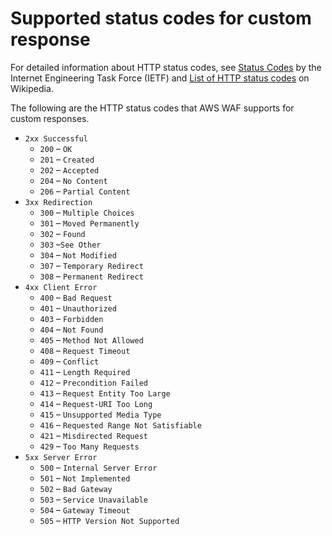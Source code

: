# Supported status codes for custom response<a name="customizing-the-response-status-codes"></a>

For detailed information about HTTP status codes, see [Status Codes](https://www.rfc-editor.org/rfc/rfc9110.html#name-status-codes) by the Internet Engineering Task Force \(IETF\) and [List of HTTP status codes](https://en.wikipedia.org/wiki/List_of_HTTP_status_codes) on Wikipedia\.

The following are the HTTP status codes that AWS WAF supports for custom responses\. 
+ `2xx Successful`
  + `200` – `OK`
  + `201` – `Created`
  + `202` – `Accepted` 
  + `204` – `No Content` 
  + `206` – `Partial Content`
+ `3xx Redirection `
  + `300` – `Multiple Choices`
  + `301` – `Moved Permanently`
  + `302` – `Found`
  + `303` –`See Other`
  + `304` – `Not Modified`
  + `307` – `Temporary Redirect`
  + `308` – `Permanent Redirect`
+ `4xx Client Error `
  + `400` – `Bad Request`
  + `401` – `Unauthorized`
  + `403` – `Forbidden`
  + `404` – `Not Found`
  + `405` – `Method Not Allowed`
  + `408` – `Request Timeout`
  + `409` – `Conflict`
  + `411` – `Length Required`
  + `412` – `Precondition Failed`
  + `413` – `Request Entity Too Large`
  + `414` – `Request-URI Too Long`
  + `415` – `Unsupported Media Type`
  + `416` – `Requested Range Not Satisfiable`
  + `421` – `Misdirected Request`
  + `429` – `Too Many Requests`
+ `5xx Server Error`
  + `500` – `Internal Server Error`
  + `501` – `Not Implemented`
  + `502` – `Bad Gateway`
  + `503` – `Service Unavailable`
  + `504` – `Gateway Timeout`
  + `505` – `HTTP Version Not Supported`